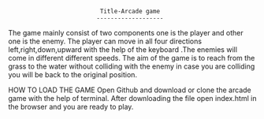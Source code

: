                               Title-Arcade game
                             -------------------

The game mainly consist of two components one is the player and other one is the enemy.
The player can move in all four directions left,right,down,upward with the help of the keyboard .The enemies will come in different different speeds.
The aim of the game is to reach from the grass to the water without colliding with the enemy in case you are colliding you will be back to the original position.


HOW TO LOAD THE GAME 
Open Github and download or clone the arcade game with the help of terminal.
After downloading the file open index.html in the browser and you are ready to play.

